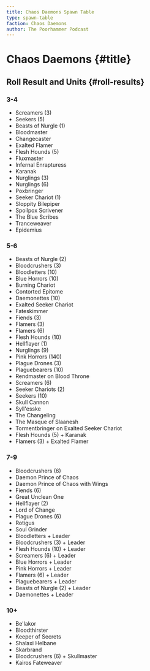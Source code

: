 ```yaml
---
title: Chaos Daemons Spawn Table
type: spawn-table
faction: Chaos Daemons
author: The Poorhammer Podcast
---
```


# Chaos Daemons {#title}

## Roll Result and Units {#roll-results}

### 3-4

  - Screamers (3)
  - Seekers (5)
  - Beasts of Nurgle (1)
  - Bloodmaster
  - Changecaster
  - Exalted Flamer
  - Flesh Hounds (5)
  - Fluxmaster
  - Infernal Enrapturess
  - Karanak
  - Nurglings (3)
  - Nurglings (6)
  - Poxbringer
  - Seeker Chariot (1)
  - Sloppity Bilepiper
  - Spoilpox Scrivener
  - The Blue Scribes
  - Tranceweaver
  - Epidemius

### 5-6

  - Beasts of Nurgle (2)
  - Bloodcrushers (3)
  - Bloodletters (10)
  - Blue Horrors (10)
  - Burning Chariot
  - Contorted Epitome
  - Daemonettes (10)
  - Exalted Seeker Chariot
  - Fateskimmer
  - Fiends (3)
  - Flamers (3)
  - Flamers (6)
  - Flesh Hounds (10)
  - Hellflayer (1)
  - Nurglings (9)
  - Pink Horrors (140)
  - Plague Drones (3)
  - Plaguebearers (10)
  - Rendmaster on Blood Throne
  - Screamers (6)
  - Seeker Chariots (2)
  - Seekers (10)
  - Skull Cannon
  - Syll'esske
  - The Changeling
  - The Masque of Slaanesh
  - Tormentbringer on Exalted Seeker Chariot
  - Flesh Hounds (5) + Karanak
  - Flamers (3) + Exalted Flamer

### 7-9

  - Bloodcrushers (6)
  - Daemon Prince of Chaos
  - Daemon Prince of Chaos with Wings
  - Fiends (6)
  - Great Unclean One
  - Hellflayer (2)
  - Lord of Change
  - Plague Drones (6)
  - Rotigus
  - Soul Grinder
  - Bloodletters + Leader
  - Bloodcrushers (3) + Leader
  - Flesh Hounds (10) + Leader
  - Screamers (6) + Leader
  - Blue Horrors + Leader
  - Pink Horrors + Leader
  - Flamers (6) + Leader
  - Plaguebearers + Leader
  - Beasts of Nurgle (2) + Leader
  - Daemonettes + Leader

### 10+

  - Be'lakor
  - Bloodthirster
  - Keeper of Secrets
  - Shalaxi Helbane
  - Skarbrand
  - Bloodcrushers (6) + Skullmaster
  - Kairos Fateweaver
